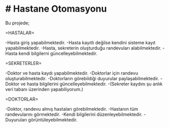 
# # Hastane Otomasyonu


Bu projede;

=HASTALAR=

-Hasta giriş yapabilmektedir.
-Hasta kayıtlı değilse kendini sisteme kayıt yapabilmektedir.
-Hasta, sekreterin oluşturduğu randevuları alabilmektedir.
-Hasta kendi bilgilerni güncelleyebilmektedir.

=SEKRETERLER=

-Doktor ve hasta kaydı yapabilmektedir.
-Doktorlar için randevu oluşturabilmektedir.
-Doktorların görebildiği duyurular paylaşabilmektedir.
-Doktor ve hasta bilgilerini güncelleyebilmektedir.
-(Sekreter kaydını şu anlık veri tabanı üzerinden yapabiliyorum.)

=DOKTORLAR=

-Doktor, randevu almış hastaları görebilmektedir.
-Hastanın tüm randevularını görmektedir.
-Kendi bilgilerini düzenleyebilmektedir.
-Duyuruları görüntüleyebilmektedir.
